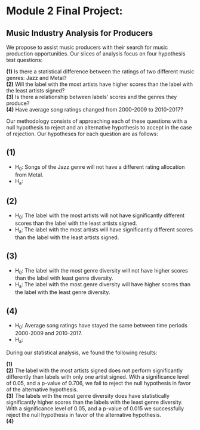 # Module 2 Final Project: 
## Music Industry Analysis for Producers
We propose to assist music producers with their search for music production opportunities. Our slices of analysis focus on four hypothesis test questions:  

**(1)** Is there a statistical difference between the ratings of two different music genres: Jazz and Metal?  
**(2)** Will the label with the most artists have higher scores than the label with  the least artists signed?  
**(3)** Is there a relationship between labels’ scores and the genres they produce?  
**(4)** Have average song ratings changed from 2000-2009 to 2010-2017?  

Our methodology consists of approaching each of these questions with a null hypothesis to reject and an alternative hypothesis to accept in the case of rejection. Our hypotheses for each question are as follows:  

## (1)
* H<sub>0</sub>: Songs of the Jazz genre will not have a different rating allocation from Metal.  
* H<sub>a</sub>:  
## (2)
* H<sub>0</sub>: The label with the most artists will not have significantly different scores than the label with the least artists signed.  
* H<sub>a</sub>: The label with the most artists will have significantly different scores than the label with the least artists signed.  
## (3)
* H<sub>0</sub>: The label with the most genre diversity will not have higher scores than the label with least genre diversity.  
* H<sub>a</sub>: The label with the most genre diversity will have higher scores than the label with the least genre diversity.  
## (4)
* H<sub>0</sub>: Average song ratings have stayed the same between time periods 2000-2009 and 2010-2017.  
* H<sub>a</sub>:  

During our statistical analysis, we found the following results:

**(1)**  
**(2)** The label with the most artists signed does not perform significantly differently than labels with only one artist signed. With a significance level of 0.05, and a p-value of 0.706, we fail to reject the null hypothesis in favor of the alternative hypothesis.  
**(3)** The labels with the most genre diversity does have statistically significantly higher scores than the labels with the least genre diversity. With a significance level of 0.05, and a p-value of 0.015 we successfully reject the null hypothesis in favor of the alternative hypothesis.  
**(4)** 
